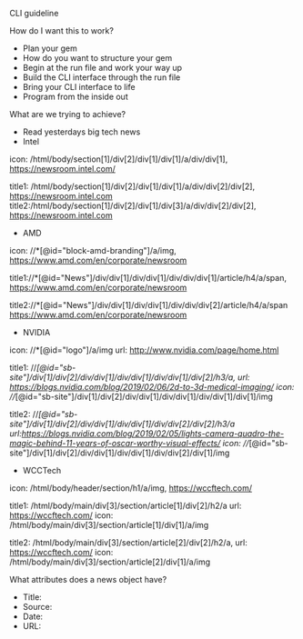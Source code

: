 CLI guideline

How do I want this to work?
- Plan your gem
- How do you want to structure your gem
- Begin at the run file and work your way up
- Build the CLI interface through the run file
- Bring your CLI interface to life
- Program from the inside out

What are we trying to achieve?
- Read yesterdays big tech news
- Intel 

icon: /html/body/section[1]/div[2]/div[1]/div[1]/a/div/div[1], https://newsroom.intel.com/

title1: /html/body/section[1]/div[2]/div[1]/div[1]/a/div/div[2]/div[2],
 https://newsroom.intel.com
title2:/html/body/section[1]/div[2]/div[1]/div[3]/a/div/div[2]/div[2],
 https://newsroom.intel.com

- AMD

icon: //*[@id="block-amd-branding"]/a/img,
https://www.amd.com/en/corporate/newsroom

title1://*[@id="News"]/div/div[1]/div/div[1]/div/div/div[1]/article/h4/a/span,
https://www.amd.com/en/corporate/newsroom

title2://*[@id="News"]/div/div[1]/div/div[1]/div/div/div[2]/article/h4/a/span
https://www.amd.com/en/corporate/newsroom

- NVIDIA

icon: //*[@id="logo"]/a/img
url: http://www.nvidia.com/page/home.html

title1: //*[@id="sb-site"]/div[1]/div[2]/div/div[1]/div/div[1]/div/div[1]/div[2]/h3/a, 
url: https://blogs.nvidia.com/blog/2019/02/06/2d-to-3d-medical-imaging/
icon: //*[@id="sb-site"]/div[1]/div[2]/div/div[1]/div/div[1]/div/div[1]/div[1]/img

title2: //*[@id="sb-site"]/div[1]/div[2]/div/div[1]/div/div[1]/div/div[2]/div[2]/h3/a
url:https://blogs.nvidia.com/blog/2019/02/05/lights-camera-quadro-the-magic-behind-11-years-of-oscar-worthy-visual-effects/
icon: //*[@id="sb-site"]/div[1]/div[2]/div/div[1]/div/div[1]/div/div[2]/div[1]/img

- WCCTech

icon: /html/body/header/section/h1/a/img,
https://wccftech.com/

title1: /html/body/main/div[3]/section/article[1]/div[2]/h2/a
url: https://wccftech.com/
icon: /html/body/main/div[3]/section/article[1]/div[1]/a/img

title2: /html/body/main/div[3]/section/article[2]/div[2]/h2/a,
url: https://wccftech.com/
icon: /html/body/main/div[3]/section/article[2]/div[1]/a/img





What attributes does a news object have?
- Title:
- Source:
- Date:
- URL:

